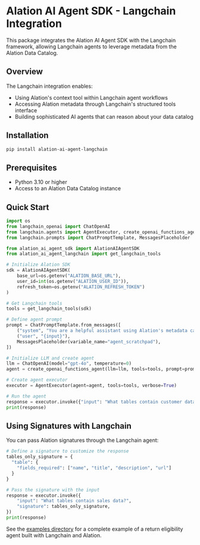# Alation AI Agent SDK - Langchain Integration

This package integrates the Alation AI Agent SDK with the Langchain framework, allowing Langchain agents to leverage metadata from the Alation Data Catalog.

## Overview

The Langchain integration enables:

- Using Alation's context tool within Langchain agent workflows
- Accessing Alation metadata through Langchain's structured tools interface
- Building sophisticated AI agents that can reason about your data catalog

## Installation

```bash
pip install alation-ai-agent-langchain
```

## Prerequisites

- Python 3.10 or higher
- Access to an Alation Data Catalog instance

## Quick Start

```python
import os
from langchain_openai import ChatOpenAI
from langchain.agents import AgentExecutor, create_openai_functions_agent
from langchain.prompts import ChatPromptTemplate, MessagesPlaceholder

from alation_ai_agent_sdk import AlationAIAgentSDK
from alation_ai_agent_langchain import get_langchain_tools

# Initialize Alation SDK
sdk = AlationAIAgentSDK(
    base_url=os.getenv("ALATION_BASE_URL"),
    user_id=int(os.getenv("ALATION_USER_ID")),
    refresh_token=os.getenv("ALATION_REFRESH_TOKEN")
)

# Get Langchain tools
tools = get_langchain_tools(sdk)

# Define agent prompt
prompt = ChatPromptTemplate.from_messages([
    ("system", "You are a helpful assistant using Alation's metadata catalog."),
    ("user", "{input}"),
    MessagesPlaceholder(variable_name="agent_scratchpad"),
])

# Initialize LLM and create agent
llm = ChatOpenAI(model="gpt-4o", temperature=0)
agent = create_openai_functions_agent(llm=llm, tools=tools, prompt=prompt)

# Create agent executor
executor = AgentExecutor(agent=agent, tools=tools, verbose=True)

# Run the agent
response = executor.invoke({"input": "What tables contain customer data?"})
print(response)
```

## Using Signatures with Langchain

You can pass Alation signatures through the Langchain agent:

```python
# Define a signature to customize the response
tables_only_signature = {
  "table": {
    "fields_required": ["name", "title", "description", "url"]
  }
}

# Pass the signature with the input
response = executor.invoke({
    "input": "What tables contain sales data?",
    "signature": tables_only_signature,
})
print(response)
```


See the [examples directory](examples/) for a complete example of a return eligibility agent built with Langchain and Alation.
